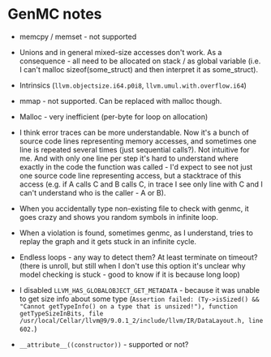 # GenMC notes

- memcpy / memset - not supported

- Unions and in general mixed-size accesses don't work. As a consequence - all need to be allocated on stack / as global variable (i.e. I can't malloc sizeof(some_struct) and then interpret it as some_struct).

- Intrinsics (`llvm.objectsize.i64.p0i8`, `llvm.umul.with.overflow.i64`)

- mmap - not supported. Can be replaced with malloc though.

- Malloc - very inefficient (per-byte for loop on allocation)

- I think error traces can be more understandable. Now it's a bunch of source code lines representing memory accesses, and sometimes one line is repeated several times (just sequential calls?). Not intuitive for me. And with only one line per step it's hard to understand where exactly in the code the function was called - I'd expect to see not just one source code line representing access, but a stacktrace of this access (e.g. if A calls C and B calls C, in trace I see only line with C and I can't understand who is the caller - A or B).

- When you accidentally type non-existing file to check with genmc, it goes crazy and shows you random symbols in infinite loop.

- When a violation is found, sometimes genmc, as I understand, tries to replay the graph and it gets stuck in an infinite cycle.

- Endless loops - any way to detect them? At least terminate on timeout? (there is unroll, but still when I don't use this option it's unclear why model checking is stuck - good to know if it is because long loop)

- I disabled `LLVM_HAS_GLOBALOBJECT_GET_METADATA` - because it was unable to get size info about some type (`Assertion failed: (Ty->isSized() && "Cannot getTypeInfo() on a type that is unsized!"), function getTypeSizeInBits, file /usr/local/Cellar/llvm@9/9.0.1_2/include/llvm/IR/DataLayout.h, line 602.`)

- `__attribute__((constructor))` - supported or not?

